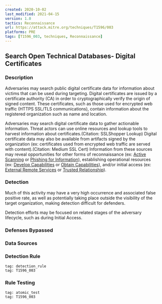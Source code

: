 ```yaml
---
created: 2020-10-02
last_modified: 2021-04-15
version: 1.0
tactics: Reconnaissance
url: https://attack.mitre.org/techniques/T1596/003
platforms: PRE
tags: [T1596_003, techniques, Reconnaissance]
---
```


## Search Open Technical Databases- Digital Certificates

### Description

Adversaries may search public digital certificate data for information about victims that can be used during targeting. Digital certificates are issued by a certificate authority (CA) in order to cryptographically verify the origin of signed content. These certificates, such as those used for encrypted web traffic (HTTPS SSL/TLS communications), contain information about the registered organization such as name and location.

Adversaries may search digital certificate data to gather actionable information. Threat actors can use online resources and lookup tools to harvest information about certificates.(Citation: SSLShopper Lookup) Digital certificate data may also be available from artifacts signed by the organization (ex: certificates used from encrypted web traffic are served with content).(Citation: Medium SSL Cert) Information from these sources may reveal opportunities for other forms of reconnaissance (ex: [Active Scanning](https://attack.mitre.org/techniques/T1595) or [Phishing for Information](https://attack.mitre.org/techniques/T1598)), establishing operational resources (ex: [Develop Capabilities](https://attack.mitre.org/techniques/T1587) or [Obtain Capabilities](https://attack.mitre.org/techniques/T1588)), and/or initial access (ex: [External Remote Services](https://attack.mitre.org/techniques/T1133) or [Trusted Relationship](https://attack.mitre.org/techniques/T1199)).

### Detection

Much of this activity may have a very high occurrence and associated false positive rate, as well as potentially taking place outside the visibility of the target organization, making detection difficult for defenders.

Detection efforts may be focused on related stages of the adversary lifecycle, such as during Initial Access.

### Defenses Bypassed



### Data Sources

### Detection Rule

```query
tag: detection_rule
tag: T1596_003
```

### Rule Testing

```query
tag: atomic_test
tag: T1596_003
```

